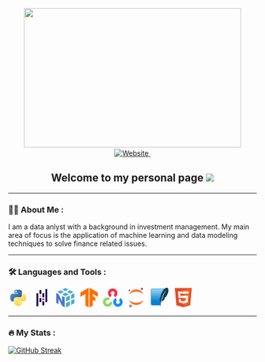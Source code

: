 <!--
**nassimberrada/nassimberrada** is a ✨ _special_ ✨ repository because its `README.md` (this file) appears on your GitHub profile.

Here are some ideas to get you started:

- 🔭 I’m currently working on ...
- 🌱 I’m currently learning ...
- 👯 I’m looking to collaborate on ...
- 🤔 I’m looking for help with ...
- 💬 Ask me about ...
- 📫 How to reach me: ...
- 😄 Pronouns: ...
- ⚡ Fun fact: ...
-->

<div id="header" align="center">
  <img src=https://media.giphy.com/media/l378c04F2fjeZ7vH2/giphy.gif width="440" height="282"/>
</div>

<div id="badges" align ="center">
  <a href="http://nassimberrada.herokuapp.com">
    <img src="https://img.shields.io/website?url=https%3A%2F%2Fnassimberrada.herokuapp.com%2F" alt="Website"/>
  </a>
    <img src="https://komarev.com/ghpvc/?username=your-github-nassimberrada&style=flat-square&color=blue" alt=""/>  
  <h2>
  Welcome to my personal page
  <img src="https://media.giphy.com/media/hvRJCLFzcasrR4ia7z/giphy.gif" width="30px"/>
  </h2>
</div>

---

### :man_technologist: About Me :
I am a data anlyst with a background in investment management. My main area of focus is the application of machine learning and data modeling techniques to solve finance related issues. 

---

### :hammer_and_wrench: Languages and Tools :
<div>
  <img src="https://github.com/devicons/devicon/blob/master/icons/python/python-original.svg" width="40" height="40"/>&nbsp;
  <img src="https://github.com/devicons/devicon/blob/master/icons/pandas/pandas-original.svg" width="40" height="40"/>&nbsp;
  <img src="https://github.com/devicons/devicon/blob/master/icons/numpy/numpy-original.svg" width="40" height="40"/>&nbsp;
  <img src="https://github.com/devicons/devicon/blob/master/icons/tensorflow/tensorflow-original.svg" width="40" height="40"/>&nbsp;
  <img src="https://github.com/devicons/devicon/blob/master/icons/opencv/opencv-original.svg" width="40" height="40"/>&nbsp;
  <img src="https://github.com/devicons/devicon/blob/master/icons/jupyter/jupyter-original.svg" width="40" height="40"/>&nbsp;
  <img src="https://github.com/devicons/devicon/blob/master/icons/sqlite/sqlite-original.svg" width="40" height="40"/>&nbsp;
  <img src="https://github.com/devicons/devicon/blob/master/icons/html5/html5-original.svg" width="40" height="40"/>&nbsp;
  
</div>

---

### :fire: My Stats :

[![GitHub Streak](https://github-readme-streak-stats.herokuapp.com?user=nassimberrada)](https://git.io/streak-stats)


